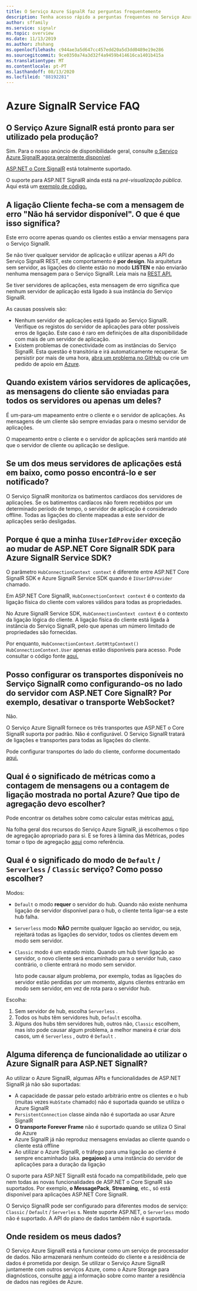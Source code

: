 ```yaml
---
title: O Serviço Azure SignalR faz perguntas frequentemente
description: Tenha acesso rápido a perguntas frequentes no Serviço Azure SignalR, sobre resolução de problemas e cenários típicos de utilização.
author: sffamily
ms.service: signalr
ms.topic: overview
ms.date: 11/13/2019
ms.author: zhshang
ms.openlocfilehash: c944ae3a5d647cc457edd20a5d3dd0489e19e286
ms.sourcegitcommit: 9ce0350a74a3d32f4a9459b414616ca1401b415a
ms.translationtype: MT
ms.contentlocale: pt-PT
ms.lasthandoff: 08/13/2020
ms.locfileid: "88192281"
---
```

# <a name="azure-signalr-service-faq"></a>Azure SignalR Service FAQ

## <a name="is-azure-signalr-service-ready-for-production-use"></a>O Serviço Azure SignalR está pronto para ser utilizado pela produção?

Sim.
Para o nosso anúncio de disponibilidade geral, consulte [o Serviço Azure SignalR agora geralmente disponível](https://azure.microsoft.com/blog/azure-signalr-service-now-generally-available/). 

[ASP.NET o Core SignalR](https://docs.microsoft.com/aspnet/core/signalr/introduction) está totalmente suportado.

O suporte para ASP.NET SignalR ainda está na *pré-visualização pública*. Aqui está um [exemplo de código.](https://github.com/aspnet/AzureSignalR-samples/tree/master/aspnet-samples/ChatRoom)

## <a name="the-client-connection-closes-with-the-error-message-no-server-available-what-does-it-mean"></a>A ligação Cliente fecha-se com a mensagem de erro "Não há servidor disponível". O que é que isso significa?

Este erro ocorre apenas quando os clientes estão a enviar mensagens para o Serviço SignalR.

Se não tiver qualquer servidor de aplicação e utilizar apenas a API do Serviço SignalR REST, este comportamento é **por design**.
Na arquitetura sem servidor, as ligações do cliente estão no modo **LISTEN** e não enviarão nenhuma mensagem para o Serviço SignalR.
Leia mais na [REST API.](./signalr-quickstart-rest-api.md)

Se tiver servidores de aplicações, esta mensagem de erro significa que nenhum servidor de aplicação está ligado à sua instância do Serviço SignalR.

As causas possíveis são:
- Nenhum servidor de aplicações está ligado ao Serviço SignalR. Verifique os registos do servidor de aplicações para obter possíveis erros de ligação. Este caso é raro em definições de alta disponibilidade com mais de um servidor de aplicação.
- Existem problemas de conectividade com as instâncias do Serviço SignalR. Esta questão é transitória e irá automaticamente recuperar.
Se persistir por mais de uma hora, [abra um problema no GitHub](https://github.com/Azure/azure-signalr/issues/new) ou crie um pedido de apoio em [Azure](https://docs.microsoft.com/azure/azure-portal/supportability/how-to-create-azure-support-request).

## <a name="when-there-are-multiple-application-servers-are-client-messages-sent-to-all-servers-or-just-one-of-them"></a>Quando existem vários servidores de aplicações, as mensagens do cliente são enviadas para todos os servidores ou apenas um deles?

É um-para-um mapeamento entre o cliente e o servidor de aplicações. As mensagens de um cliente são sempre enviadas para o mesmo servidor de aplicações.

O mapeamento entre o cliente e o servidor de aplicações será mantido até que o servidor de cliente ou aplicação se desligue.

## <a name="if-one-of-my-application-servers-is-down-how-can-i-find-it-and-get-notified"></a>Se um dos meus servidores de aplicações está em baixo, como posso encontrá-lo e ser notificado?

O Serviço SignalR monitoriza os batimentos cardíacos dos servidores de aplicações.
Se os batimentos cardíacos não forem recebidos por um determinado período de tempo, o servidor de aplicação é considerado offline. Todas as ligações do cliente mapeadas a este servidor de aplicações serão desligadas.

## <a name="why-does-my-custom-iuseridprovider-throw-exception-when-switching-from-aspnet-core-signalr--sdk-to-azure-signalr-service-sdk"></a>Porque é que a minha `IUserIdProvider` exceção ao mudar de ASP.NET Core SignalR SDK para Azure SignalR Service SDK?

O parâmetro `HubConnectionContext context` é diferente entre ASP.NET Core SignalR SDK e Azure SignalR Service SDK quando é `IUserIdProvider` chamado.

Em ASP.NET Core SignalR, `HubConnectionContext context` é o contexto da ligação física do cliente com valores válidos para todas as propriedades.

No Azure SignalR Service SDK, `HubConnectionContext context` é o contexto da ligação lógica do cliente. A ligação física do cliente está ligada à instância do Serviço SignalR, pelo que apenas um número limitado de propriedades são fornecidas.

Por enquanto, `HubConnectionContext.GetHttpContext()` `HubConnectionContext.User` apenas estão disponíveis para acesso.
Pode consultar o código fonte [aqui.](https://github.com/Azure/azure-signalr/blob/dev/src/Microsoft.Azure.SignalR/HubHost/ServiceHubConnectionContext.cs)

## <a name="can-i-configure-the-transports-available-in-signalr-service-as-configuring-it-on-server-side-with-aspnet-core-signalr-for-example-disable-websocket-transport"></a>Posso configurar os transportes disponíveis no Serviço SignalR como configurando-os no lado do servidor com ASP.NET Core SignalR? Por exemplo, desativar o transporte WebSocket?

Não.

O Serviço Azure SignalR fornece os três transportes que ASP.NET o Core SignalR suporta por padrão. Não é configurável. O Serviço SignalR tratará de ligações e transportes para todas as ligações do cliente.

Pode configurar transportes do lado do cliente, conforme documentado [aqui.](https://docs.microsoft.com/aspnet/core/signalr/configuration?view=aspnetcore-2.1&tabs=dotnet#configure-allowed-transports-2)

## <a name="what-is-the-meaning-of-metrics-like-message-count-or-connection-count-showed-in-azure-portal-which-kind-of-aggregation-type-should-i-choose"></a>Qual é o significado de métricas como a contagem de mensagens ou a contagem de ligação mostrada no portal Azure? Que tipo de agregação devo escolher?

Pode encontrar os detalhes sobre como calcular estas métricas [aqui.](signalr-concept-messages-and-connections.md)

Na folha geral dos recursos do Serviço Azure SignalR, já escolhemos o tipo de agregação apropriado para si. E se fores à lâmina das Métricas, podes tomar o tipo de agregação [aqui](../azure-monitor/platform/metrics-supported.md#microsoftsignalrservicesignalr) como referência.

## <a name="what-is-the-meaning-of-service-mode-defaultserverlessclassic-how-can-i-choose"></a>Qual é o significado do modo de `Default` / `Serverless` / `Classic` serviço? Como posso escolher?

Modos:
* `Default` o modo **requer** o servidor do hub. Quando não existe nenhuma ligação de servidor disponível para o hub, o cliente tenta ligar-se a este hub falha.
* `Serverless` modo **NÃO** permite qualquer ligação ao servidor, ou seja, rejeitará todas as ligações do servidor, todos os clientes devem em modo sem servidor.
* `Classic` modo é um estado misto. Quando um hub tiver ligação ao servidor, o novo cliente será encaminhado para o servidor hub, caso contrário, o cliente entrará no modo sem servidor.

  Isto pode causar algum problema, por exemplo, todas as ligações do servidor estão perdidas por um momento, alguns clientes entrarão em modo sem servidor, em vez de rota para o servidor hub.

Escolha:
1. Sem servidor de hub, escolha `Serverless` .
1. Todos os hubs têm servidores hub, `Default` escolha.
1. Alguns dos hubs têm servidores hub, outros não, `Classic` escolhem, mas isto pode causar algum problema, a melhor maneira é criar dois casos, um é `Serverless` , outro é `Default` .

## <a name="any-feature-differences-when-using-azure-signalr-for-aspnet-signalr"></a>Alguma diferença de funcionalidade ao utilizar o Azure SignalR para ASP.NET SignalR?
Ao utilizar o Azure SignalR, algumas APIs e funcionalidades de ASP.NET SignalR já não são suportadas:
- A capacidade de passar pelo estado arbitrário entre os clientes e o hub (muitas vezes `HubState` chamado) não é suportada quando se utiliza o Azure SignalR
- `PersistentConnection` classe ainda não é suportada ao usar Azure SignalR
- **O transporte Forever Frame** não é suportado quando se utiliza O Sinal de Azure
- Azure SignalR já não reproduz mensagens enviadas ao cliente quando o cliente está offline
- Ao utilizar o Azure SignalR, o tráfego para uma ligação ao cliente é sempre encaminhado (aka. **pegajoso)** a uma instância do servidor de aplicações para a duração da ligação

O suporte para ASP.NET SignalR está focado na compatibilidade, pelo que nem todas as novas funcionalidades de ASP.NET o Core SignalR são suportados. Por exemplo, **o MessagePack**, **Streaming**, etc., só está disponível para aplicações ASP.NET Core SignalR.

O Serviço SignalR pode ser configurado para diferentes modos de serviço: `Classic` / `Default` / `Serverles` s. Neste suporte ASP.NET, o `Serverless` modo não é suportado. A API do plano de dados também não é suportada.

## <a name="where-do-my-data-reside"></a>Onde residem os meus dados?

O Serviço Azure SignalR está a funcionar como um serviço de processador de dados. Não armazenará nenhum conteúdo do cliente e a residência de dados é prometida por design. Se utilizar o Serviço Azure SignalR juntamente com outros serviços Azure, como o Azure Storage para diagnósticos, consulte [aqui](https://azure.microsoft.com/resources/achieving-compliant-data-residency-and-security-with-azure/) a informação sobre como manter a residência de dados nas regiões de Azure.
